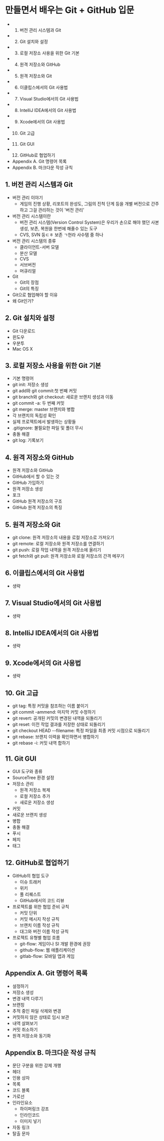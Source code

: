 만들면서 배우는 Git + GitHub 입문
============

- 1. 버전 관리 시스템과 Git
- 2. Git 설치와 설정
- 3. 로컬 저장소 사용을 위한 Git 기본
- 4. 원격 저장소와 GitHub
- 5. 원격 저장소와 Git
- 6. 이클립스에서의 Git 사용법
- 7. Visual Studio에서의 Git 사용법
- 8. IntelliJ IDEA에서의 Git 사용법
- 9. Xcode에서의 Git 사용법
- 10. Git 고급
- 11. Git GUI
- 12. GitHub로 협업하기
- Appendix A. Git 명령어 목록
- Appendix B. 마크다운 작성 규칙

## 1. 버전 관리 시스템과 Git
- 버전 관리 이야기
  - 게임의 진행 상황, 리포트의 완성도, 그림의 진척 단계 등을 개별 버전으로 간주하고 그걸 관리하는 것이 '버전 관리'
- 버전 관리 시스템이란
  - 버전 관리 시스템(Version Control System)은 우리가 손으로 해야 했던 사본 생성, 보존, 복원을 한번에 해줄수 있는 도구  
  - CVS, SVN 둥ㄷㅎ 보존 ㄱ헌라 사수탬 즁 하나
- 버전 관리 시스템의 종류
  - 클라이언트-서버 모델
  - 분산 모델
  - CVS
  - 서브버전
  - 머큐리얼
- Git
  - Git의 장점
  - Git의 특징
- Git으로 협업해야 할 이유
- 왜 Git인가?

## 2. Git 설치와 설정
- Git 다운로드
- 윈도우
- 우분투
- Mac OS X

## 3. 로컬 저장소 사용을 위한 Git 기본
- 기본 명령어
- git init: 저장소 생성
- git add와 git commit:첫 번째 커밋
- git branch와 git checkout: 새로운 브랜치 생성과 이동
- git commit -a: 두 번째 커밋
- git merge: master 브랜치와 병합
- 각 브랜치의 독립성 확인
- 실제 프로젝트에서 발생하는 상황들
- .gitignore: 불필요한 파일 및 폴더 무시
- 충돌 해결
- git log: 기록보기

## 4. 원격 저장소와 GitHub
- 원격 저장소와 GitHub
- GitHub에서 할 수 있는 것
- GitHub 가입하기
- 원격 저장소 생성
- 포크
- GitHub 원격 저장소의 구조
- GitHub 원격 저장소의 특징

## 5. 원격 저장소와 Git
- git clone: 원격 저장소의 내용을 로컬 저장소로 가져오기
- git remote: 로컬 저장소와 원격 저장소를 연결하기
- git push: 로컬 작업 내역을 원격 저장소에 올리기
- git fetch와 git pull: 원격 저장소와 로컬 저장소의 간격 메꾸기

  
## 6. 이클립스에서의 Git 사용법
- 생략
  
## 7. Visual Studio에서의 Git 사용법
- 생략
  
## 8. IntelliJ IDEA에서의 Git 사용법
- 생략
  
## 9. Xcode에서의 Git 사용법
- 생략
  
## 10. Git 고급
- git tag: 특정 커밋을 참조하는 이름 붙이기
- git commit -ammend: 마지막 커밋 수정하기
- git revert: 공개된 커밋의 변경된 내역을 되돌리기
- git reset: 이전 작업 결과를 저장한 상태로 되돌리기
- git checkout HEAD --filename: 특정 파일을 최종 커밋 시점으로 되돌리기
- git rebase: 브랜치 이력을 확인하면서 병합하기
- git rebase -i: 커밋 내역 합하기

## 11. Git GUI
- GUI 도구와 종류
- SourceTree 환경 설정
- 저장소 관리
  - 원격 저장소 복제
  - 로컬 저장소 추가
  - 새로운 저장소 생성
- 커밋
- 새로운 브랜치 생성
- 병합
- 충돌 해결
- 푸시
- 페치
- 태그

## 12. GitHub로 협업하기
- GitHub의 협업 도구
  - 이슈 트래커
  - 위키
  - 풀 리퀘스트
  - GitHub에서의 코드 리뷰
- 프로젝트를 위한 협업 준비 규칙
  - 커밋 단위
  - 커밋 메시지 작성 규칙
  - 브랜치 이름 작성 규칙
  - 대그와 버전 이름 작성 규칙
- 프로젝트 유형별 협업 흐름
  - git-flow: 게임이나 SI 개발 환경에 권장
  - github-flow: 웹 애플리케이션
  - gitlab-flow: 모바일 앱과 게임
  
## Appendix A. Git 명령어 목록
- 설정하기
- 저장소 생성
- 변경 내역 다루기
- 브랜칭
- 추적 중인 파일 삭제와 변경
- 커밋하지 않은 상태로 임시 보관
- 내역 살펴보기
- 커밋 취소하기
- 원격 저장소와 동기화
  
## Appendix B. 마크다운 작성 규칙
- 문단 구분을 위한 강제 개행
- 헤더
- 인용 상자
- 목록
- 코드 블록
- 가로선
- 인라인요소
  - 하이퍼링크 강조
  - 인라인코드
  - 이미지 넣기
- 자동 링크
- 탈출 문자
